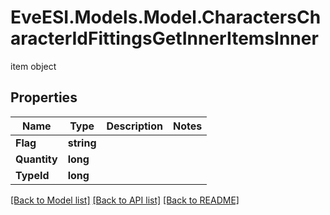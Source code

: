 # EveESI.Models.Model.CharactersCharacterIdFittingsGetInnerItemsInner
item object

## Properties

Name | Type | Description | Notes
------------ | ------------- | ------------- | -------------
**Flag** | **string** |  | 
**Quantity** | **long** |  | 
**TypeId** | **long** |  | 

[[Back to Model list]](../README.md#documentation-for-models) [[Back to API list]](../README.md#documentation-for-api-endpoints) [[Back to README]](../README.md)

